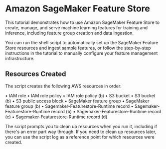# Amazon SageMaker Feature Store

This tutorial demonstrates how to use Amazon SageMaker Feature Store to create, manage, and serve machine learning features for training and inference, including feature group creation and data ingestion.

You can run the shell script to automatically set up the SageMaker Feature Store resources and ingest sample features, or follow the step-by-step instructions in the tutorial to manually configure your feature management infrastructure.

## Resources Created

The script creates the following AWS resources in order:

• IAM role
• IAM role policy
• IAM role policy (b)
• S3 bucket
• S3 bucket (b)
• S3 public access block
• SageMaker feature group
• SageMaker feature group (b)
• Sagemaker-Featurestore-Runtime record
• Sagemaker-Featurestore-Runtime record (b)
• Sagemaker-Featurestore-Runtime record (c)
• Sagemaker-Featurestore-Runtime record (d)

The script prompts you to clean up resources when you run it, including if there's an error part way through. If you need to clean up resources later, you can use the script log as a reference point for which resources were created.